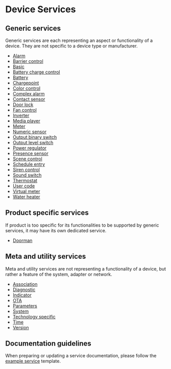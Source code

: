 # Device Services

## Generic services

Generic services are each representing an aspect or functionality of a device. They are not specific to a device type or manufacturer.

- [Alarm](/device_services/generic/alarm.md)
- [Barrier control](/device_services/generic/barrier_control.md)
- [Basic](/device_services/generic/basic.md)
- [Battery charge control](/device_services/generic/battery_charge_control.md)
- [Battery](/device_services/generic/battery.md)
- [Chargepoint](/device_services/generic/chargepoint.md)
- [Color control](/device_services/generic/color_control.md)
- [Complex alarm](/device_services/generic/complex_alarm.md)
- [Contact sensor](/device_services/generic/contact_sensor.md)
- [Door lock](/device_services/generic/door_lock.md)
- [Fan control](/device_services/generic/fan_control.md)
- [Inverter](/device_services/generic/inverter.md)
- [Media player](/device_services/generic/media_player.md)
- [Meter](/device_services/generic/meter.md)
- [Numeric sensor](/device_services/generic/numeric_sensor.md)
- [Output binary switch](/device_services/generic/output_binary_switch.md)
- [Output level switch](/device_services/generic/output_level_switch.md)
- [Power regulator](/device_services/generic/power_regulator.md)
- [Presence sensor](/device_services/generic/presence_sensor.md)
- [Scene control](/device_services/generic/scene_control.md)
- [Schedule entry](/device_services/generic/schedule_entry.md)
- [Siren control](/device_services/generic/siren_control.md)
- [Sound switch](/device_services/generic/sound_switch.md)
- [Thermostat](/device_services/generic/thermostat.md)
- [User code](/device_services/generic/user_code.md)
- [Virtual meter](/device_services/generic/virtual_meter.md)
- [Water heater](/device_services/generic/water_heater.md)

## Product specific services

If product is too specific for its functionalities to be supported by generic services, it may have its own dedicated service. 

- [Doorman](/device_services/specific/doorman.md)

## Meta and utility services

Meta and utility services are not representing a functionality of a device, but rather a feature of the system, adapter or network.

- [Association](/device_services/meta/association.md)
- [Diagnostic](/device_services/meta/diagnostic.md)
- [Indicator](/device_services/meta/indicator.md)
- [OTA](/device_services/meta/ota.md)
- [Parameters](/device_services/meta/parameters.md)
- [System](/device_services/meta/system.md)
- [Technology specific](/device_services/meta/technology_specific.md)
- [Time](/device_services/meta/time.md)
- [Version](/device_services/meta/version.md)

## Documentation guidelines

When preparing or updating a service documentation, please follow the [example service](/device_services/example_service.md) template.
